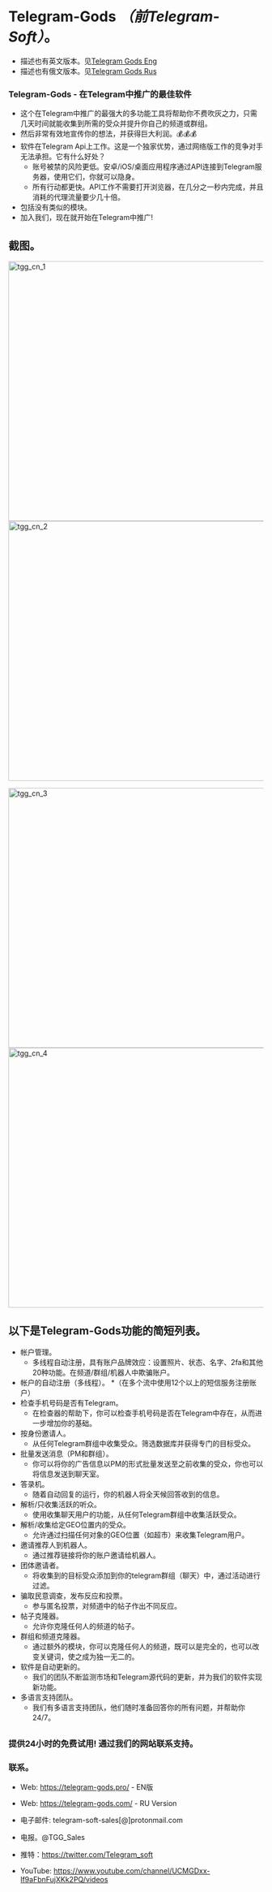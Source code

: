 # Telegram-Gods *（前Telegram-Soft）*。
 
* 描述也有英文版本。见[Telegram Gods Eng](https://github.com/telegram-gods/Telegram-Gods)
 * 描述也有俄文版本。见[Telegram Gods Rus](https://github.com/telegram-gods/Telegram-Gods-RU)


### Telegram-Gods - 在Telegram中推广的最佳软件
- 这个在Telegram中推广的最强大的多功能工具将帮助你不费吹灰之力，只需几天时间就能收集到所需的受众并提升你自己的频道或群组。
- 然后非常有效地宣传你的想法，并获得巨大利润。💰💰💰
- 软件在Telegram Api上工作。这是一个独家优势，通过网络版工作的竞争对手无法承担。它有什么好处？
  * 账号被禁的风险更低。安卓/iOS/桌面应用程序通过API连接到Telegram服务器，使用它们，你就可以隐身。
  * 所有行动都更快。API工作不需要打开浏览器，在几分之一秒内完成，并且消耗的代理流量要少几十倍。
- 包括没有类似的模块。
- 加入我们，现在就开始在Telegram中推广!


## 截图。

<img width="512" alt="tgg_cn_1" src="https://user-images.githubusercontent.com/94137664/184330313-daa04e1d-f46b-4742-a988-8fa8dcb0022b.png">   <img width="512" alt="tgg_cn_2" src="https://user-images.githubusercontent.com/94137664/184330303-f1be3a64-890c-490b-a7b9-fb48440e2eba.png">

<img width="512" alt="tgg_cn_3" src="https://user-images.githubusercontent.com/94137664/184330287-9072a8ce-90df-4791-aa9b-5b64bf033ddb.png">   <img width="512" alt="tgg_cn_4" src="https://user-images.githubusercontent.com/94137664/184330264-2da14ef9-c01c-4595-8928-c8a519c0ac26.png">




## 以下是Telegram-Gods功能的简短列表。

- 帐户管理。
   * 多线程自动注册，具有账户品牌效应：设置照片、状态、名字、2fa和其他20种功能。在频道/群组/机器人中欺骗账户。
- 帐户的自动注册（多线程）。
   *（在多个流中使用12个以上的短信服务注册账户）
- 检查手机号码是否有Telegram。
   * 在检查器的帮助下，你可以检查手机号码是否在Telegram中存在，从而进一步增加你的基础。
- 按身份邀请人。
   * 从任何Telegram群组中收集受众。筛选数据库并获得专门的目标受众。
- 批量发送消息（PM和群组）。
   * 你可以将你的广告信息以PM的形式批量发送至之前收集的受众，你也可以将信息发送到聊天室。
- 答录机。
   * 随着自动回复的运行，你的机器人将全天候回答收到的信息。
- 解析/只收集活跃的听众。
   * 使用收集聊天用户的功能，从任何Telegram群组中收集活跃受众。
- 解析/收集给定GEO位置内的受众。
   * 允许通过扫描任何对象的GEO位置（如超市）来收集Telegram用户。
- 邀请推荐人到机器人。
   * 通过推荐链接将你的账户邀请给机器人。
- 团体邀请者。
   * 将收集到的目标受众添加到你的telegram群组（聊天）中，通过活动进行过滤。
- 骗取民意调查，发布反应和投票。
   * 参与匿名投票，对频道中的帖子作出不同反应。
- 帖子克隆器。
   * 允许你克隆任何人的频道的帖子。
- 群组和频道克隆器。
   * 通过额外的模块，你可以克隆任何人的频道，既可以是完全的，也可以改变关键词，使之成为独一无二的。
- 软件是自动更新的。
   * 我们的团队不断监测市场和Telegram源代码的更新，并为我们的软件实现新功能。
- 多语言支持团队。
   * 我们有多语言支持团队，他们随时准备回答你的所有问题，并帮助你24/7。

##
### 提供24小时的免费试用! 通过我们的网站联系支持。


### 联系。
- Wеb: https://telegram-gods.pro/ - EN版
- Wеb: https://telegram-gods.com/ - RU Version

- 电子邮件: telegram-soft-sales[@]prоtonmail.cоm
- 电报。@TGG_Sales
- 推特：https://twitter.com/Telegram_soft
- YouTube: https://www.youtube.com/channel/UCMGDxx-lf9aFbnFujXKk2PQ/videos





